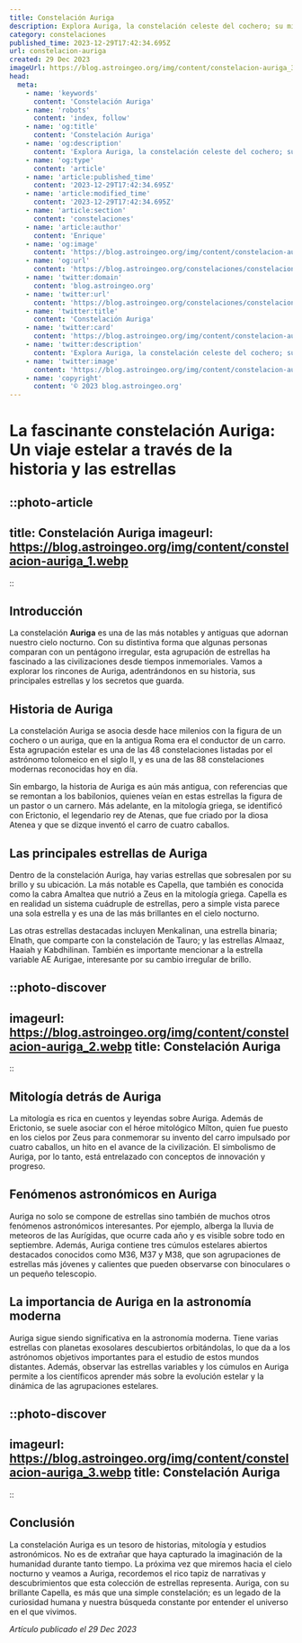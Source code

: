 ```yaml
---
title: Constelación Auriga
description: Explora Auriga, la constelación celeste del cochero; su mitología, estrellas brillantes como Capella y objetos celestes fascinantes.
category: constelaciones
published_time: 2023-12-29T17:42:34.695Z
url: constelacion-auriga
created: 29 Dec 2023
imageUrl: https://blog.astroingeo.org/img/content/constelacion-auriga_3.webp
head:
  meta:
    - name: 'keywords'
      content: 'Constelación Auriga'
    - name: 'robots'
      content: 'index, follow'
    - name: 'og:title'
      content: 'Constelación Auriga'
    - name: 'og:description'
      content: 'Explora Auriga, la constelación celeste del cochero; su mitología, estrellas brillantes como Capella y objetos celestes fascinantes.'
    - name: 'og:type'
      content: 'article'
    - name: 'article:published_time'
      content: '2023-12-29T17:42:34.695Z'
    - name: 'article:modified_time'
      content: '2023-12-29T17:42:34.695Z'
    - name: 'article:section'
      content: 'constelaciones'
    - name: 'article:author'
      content: 'Enrique'
    - name: 'og:image'
      content: 'https://blog.astroingeo.org/img/content/constelacion-auriga_3.webp'
    - name: 'og:url'
      content: 'https://blog.astroingeo.org/constelaciones/constelacion-auriga'
    - name: 'twitter:domain'
      content: 'blog.astroingeo.org'
    - name: 'twitter:url'
      content: 'https://blog.astroingeo.org/constelaciones/constelacion-auriga'
    - name: 'twitter:title'
      content: 'Constelación Auriga'
    - name: 'twitter:card'
      content: 'https://blog.astroingeo.org/img/content/constelacion-auriga_3.webp'
    - name: 'twitter:description'
      content: 'Explora Auriga, la constelación celeste del cochero; su mitología, estrellas brillantes como Capella y objetos celestes fascinantes.'
    - name: 'twitter:image'
      content: 'https://blog.astroingeo.org/img/content/constelacion-auriga_3.webp'
    - name: 'copyright'
      content: '© 2023 blog.astroingeo.org'
---
```

# La fascinante constelación Auriga: Un viaje estelar a través de la historia y las estrellas

::photo-article
---
title: Constelación Auriga
imageurl: https://blog.astroingeo.org/img/content/constelacion-auriga_1.webp
---
::

## Introducción
La constelación **Auriga** es una de las más notables y antiguas que adornan nuestro cielo nocturno. Con su distintiva forma que algunas personas comparan con un pentágono irregular, esta agrupación de estrellas ha fascinado a las civilizaciones desde tiempos inmemoriales. Vamos a explorar los rincones de Auriga, adentrándonos en su historia, sus principales estrellas y los secretos que guarda.

## Historia de Auriga
La constelación Auriga se asocia desde hace milenios con la figura de un cochero o un auriga, que en la antigua Roma era el conductor de un carro. Esta agrupación estelar es una de las 48 constelaciones listadas por el astrónomo tolomeico en el siglo II, y es una de las 88 constelaciones modernas reconocidas hoy en día.

Sin embargo, la historia de Auriga es aún más antigua, con referencias que se remontan a los babilonios, quienes veían en estas estrellas la figura de un pastor o un carnero. Más adelante, en la mitología griega, se identificó con Erictonio, el legendario rey de Atenas, que fue criado por la diosa Atenea y que se dizque inventó el carro de cuatro caballos.

## Las principales estrellas de Auriga
Dentro de la constelación Auriga, hay varias estrellas que sobresalen por su brillo y su ubicación. La más notable es Capella, que también es conocida como la cabra Amaltea que nutrió a Zeus en la mitología griega. Capella es en realidad un sistema cuádruple de estrellas, pero a simple vista parece una sola estrella y es una de las más brillantes en el cielo nocturno.

Las otras estrellas destacadas incluyen Menkalinan, una estrella binaria; Elnath, que comparte con la constelación de Tauro; y las estrellas Almaaz, Haaiah y Kabdhilinan. También es importante mencionar a la estrella variable AE Aurigae, interesante por su cambio irregular de brillo.


::photo-discover
---
imageurl: https://blog.astroingeo.org/img/content/constelacion-auriga_2.webp
title: Constelación Auriga
---
::

## Mitología detrás de Auriga
La mitología es rica en cuentos y leyendas sobre Auriga. Además de Erictonio, se suele asociar con el héroe mitológico Mílton, quien fue puesto en los cielos por Zeus para conmemorar su invento del carro impulsado por cuatro caballos, un hito en el avance de la civilización. El simbolismo de Auriga, por lo tanto, está entrelazado con conceptos de innovación y progreso.

## Fenómenos astronómicos en Auriga
Auriga no solo se compone de estrellas sino también de muchos otros fenómenos astronómicos interesantes. Por ejemplo, alberga la lluvia de meteoros de las Aurígidas, que ocurre cada año y es visible sobre todo en septiembre. Además, Auriga contiene tres cúmulos estelares abiertos destacados conocidos como M36, M37 y M38, que son agrupaciones de estrellas más jóvenes y calientes que pueden observarse con binoculares o un pequeño telescopio.

## La importancia de Auriga en la astronomía moderna
Auriga sigue siendo significativa en la astronomía moderna. Tiene varias estrellas con planetas exosolares descubiertos orbitándolas, lo que da a los astrónomos objetivos importantes para el estudio de estos mundos distantes. Además, observar las estrellas variables y los cúmulos en Auriga permite a los científicos aprender más sobre la evolución estelar y la dinámica de las agrupaciones estelares.


::photo-discover
---
imageurl: https://blog.astroingeo.org/img/content/constelacion-auriga_3.webp
title: Constelación Auriga
---
::

## Conclusión
La constelación Auriga es un tesoro de historias, mitología y estudios astronómicos. No es de extrañar que haya capturado la imaginación de la humanidad durante tanto tiempo. La próxima vez que miremos hacia el cielo nocturno y veamos a Auriga, recordemos el rico tapiz de narrativas y descubrimientos que esta colección de estrellas representa. Auriga, con su brillante Capella, es más que una simple constelación; es un legado de la curiosidad humana y nuestra búsqueda constante por entender el universo en el que vivimos.

_Artículo publicado el 29 Dec 2023_